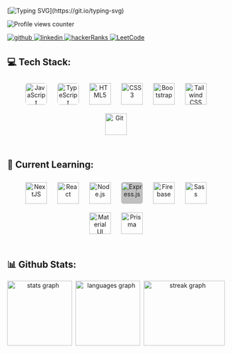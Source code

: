 <div align="left">

[![Typing SVG](https://readme-typing-svg.herokuapp.com?font=Fira+Code&pause=1000&random=false&width=435&lines=+Hey+%F0%9F%91%8B%2C+I'm+Felipe+Franco!+;I'm+a+software+engineer;With+focus+on+Front-end;Welcome+to+my+github+profile!)](https://git.io/typing-svg)

</div>

![Profile views counter](https://komarev.com/ghpvc/?username=fefranco97&&style=flat-square)

<a href="https://github.com/fefranco97" target="_blank">
<img src="https://img.shields.io/badge/github-%2324292e.svg?&style=for-the-badge&logo=github&logoColor=white" alt=github style="margin-bottom: 5px;" />
</a>
<a href="https://linkedin.com/in/felipe-franco-camargo" target="_blank">
<img src="https://img.shields.io/badge/linkedin-%231E77B5.svg?&style=for-the-badge&logo=linkedin&logoColor=white" alt=linkedin style="margin-bottom: 5px;" />
</a>
<a href="https://www.hackerrank.com/kaidev" target="_blank">
<img src="https://img.shields.io/badge/HackerRanks-3eb471.svg?&style=for-the-badge&logo=hackerrank&logoColor=black" alt=hackerRanks style="margin-bottom: 5px;" />
</a>
<a href="https://www.leetcode.com/fefranco97" target="_blank">
<img src="https://img.shields.io/badge/LeetCode-FFA116.svg?&style=for-the-badge&logo=leetcode&logoColor=white" alt=LeetCode style="margin-bottom: 5px;" />
</a>

<!-- ### Glad to see you here!

I’m a full-stack developer who has turned years of freelancing into a full-time career. Being a full-stack allows me to not only develop client-facing apps and websites but also develop it with cutting edge backend support.

I specialize in building robust backends that do all the heavy lifting for your app or website. I love designing systems that are light yet powerful, distributed yet synchronized and beautiful yet effective. I also frequently blog about the world behind the screen which involves system designs, databases, security, servers, optimisation and also promising technologies like Blockchain and PWAs. -->

<br/>

## 💻 Tech Stack:

<div align="center">  
<a href="https://www.javascript.com/" target="_blank"><img style="margin: 10px; border-radius:6px" src="https://cdn.jsdelivr.net/gh/devicons/devicon@latest/icons/javascript/javascript-original.svg" alt="JavaScript" height="50" /></a>
<a href="https://www.typescriptlang.org/" target="_blank"><img style="margin: 10px; border-radius:6px" src="https://cdn.jsdelivr.net/gh/devicons/devicon@latest/icons/typescript/typescript-original.svg" alt="TypeScript" height="50" /></a>
<a href="https://en.wikipedia.org/wiki/HTML5" target="_blank"><img style="margin: 10px" src="https://cdn.jsdelivr.net/gh/devicons/devicon@latest/icons/html5/html5-original.svg" alt="HTML5" height="50" /></a> 
<a href="https://www.w3schools.com/css/" target="_blank"><img style="margin: 10px" src="https://cdn.jsdelivr.net/gh/devicons/devicon@latest/icons/css3/css3-original.svg" alt="CSS3" height="50" /></a>  
<a href="https://getbootstrap.com/docs/3.4/javascript/" target="_blank"><img style="margin: 10px" src="https://cdn.jsdelivr.net/gh/devicons/devicon@latest/icons/bootstrap/bootstrap-original-wordmark.svg" alt="Bootstrap" height="50" /></a> 
<a href="https://www.tailwindcss.com/" target="_blank"><img style="margin: 10px" src="https://cdn.jsdelivr.net/gh/devicons/devicon@latest/icons/tailwindcss/tailwindcss-original.svg" alt="Tailwind CSS" height="50" /></a>  
<a href="https://github.com/" target="_blank"><img style="margin: 10px" src="https://cdn.jsdelivr.net/gh/devicons/devicon@latest/icons/git/git-original-wordmark.svg" alt="Git" height="50" /></a>
</div>

<br/>

## 🌱 Current Learning:

<div align="center">  
<a href="https://nextjs.org/" target="_blank"><img style="margin: 10px" src="https://cdn.jsdelivr.net/gh/devicons/devicon@latest/icons/nextjs/nextjs-original.svg" alt="NextJS" height="50" /></a>  
<a href="https://reactjs.org/" target="_blank"><img style="margin: 10px" src="https://cdn.jsdelivr.net/gh/devicons/devicon/icons/react/react-original-wordmark.svg" alt="React" height="50" /></a>  
<a href="https://nodejs.org/" target="_blank"><img style="margin: 10px" src="https://cdn.simpleicons.org/nodedotjs" alt="Node.js" height="50" /></a>  
<a href="https://expressjs.com/" target="_blank"><img style="margin: 10px; background-color:#C0C0C0; border-radius:6px" src="https://cdn.jsdelivr.net/gh/devicons/devicon@latest/icons/express/express-original-wordmark.svg" alt="Express.js" height="50" /></a>  
<a href="https://firebase.google.com/" target="_blank"><img style="margin: 10px" src="https://cdn.jsdelivr.net/gh/devicons/devicon@latest/icons/firebase/firebase-original-wordmark.svg" alt="Firebase" height="50"/></a>  
<a href="https://sass-lang.com/" target="_blank"><img style="margin: 10px" src="https://cdn.jsdelivr.net/gh/devicons/devicon@latest/icons/sass/sass-original.svg" alt="Sass" height="50" /></a>  
<a href="https://mui.com/" target="_blank"><img style="margin: 10px" src="https://profilinator.rishav.dev/skills-assets/mui.png" alt="Material UI" height="50" /></a>  
<a href="https://www.prisma.io/" target="_blank"><img style="margin: 10px;" src="https://cdn.jsdelivr.net/gh/devicons/devicon@latest/icons/prisma/prisma-original.svg" alt="Prisma" height="50" /></a>  
</div>

<br/>

## 📊 Github Stats:

<div align="center" style="display:flex; gap:8px" >
  <img src="https://github-readme-stats.vercel.app/api?username=fefranco97&hide_title=false&hide_rank=true&show_icons=true&include_all_commits=true&count_private=true&disable_animations=true&theme=dracula&locale=en&hide_border=true" height="150" alt="stats graph"  />
  <img src="https://github-readme-stats.vercel.app/api/top-langs?username=fefranco97&locale=en&hide_title=false&layout=compact&card_width=320&langs_count=5&theme=dracula&hide_border=true" height="150" alt="languages graph"  />
  <img src="https://streak-stats.demolab.com?user=fefranco97&locale=en&mode=weekly&theme=dracula&hide_border=true&border_radius=5" height="150" alt="streak graph" width="100%" />
</div>

<br/>

<br />
